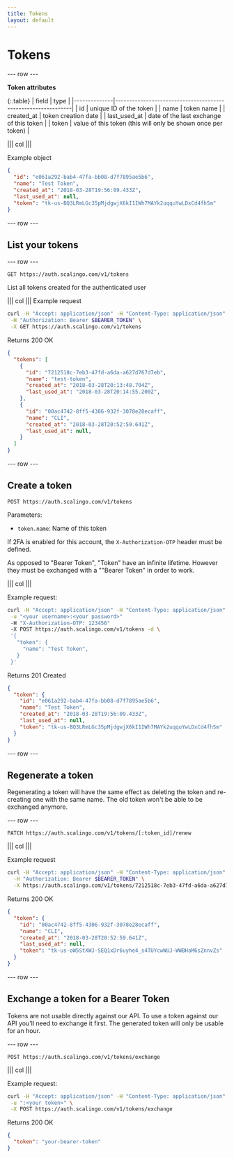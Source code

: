 ```yaml
---
title: Tokens
layout: default
---
```


# Tokens

--- row ---

**Token attributes**

{:.table}
| field        | type                                                         |
|--------------|--------------------------------------------------------------|
| id           | unique ID of the token                                       |
| name         | token name                                                   |
| created_at   | token creation date                                          |
| last_used_at | date of the last exchange of this token                      |
| token        | value of this token (this will only be shown once per token) |


||| col |||

Example object

```json
{
  "id": "e061a292-bab4-47fa-bb08-d7f7895ae5b6",
  "name": "Test Token",
  "created_at": "2018-03-28T19:56:09.433Z",
  "last_used_at": null,
  "token": "tk-us-BQ3LRmLGc35pMjdgwjX6kI1IWh7MAYk2uqquYwLDxCd4fhSm"
}
```
--- row ---

## List your tokens

--- row ---

`GET https://auth.scalingo.com/v1/tokens`

List all tokens created for the authenticated user

||| col |||
Example request

```sh
curl -H "Accept: application/json" -H "Content-Type: application/json" \
 -H "Authorization: Bearer $BEARER_TOKEN" \
 -X GET https://auth.scalingo.com/v1/tokens
```

Returns 200 OK

```json
{
  "tokens": [
    {
      "id": "7212518c-7eb3-47fd-a6da-a627d767d7eb",
      "name": "test-token",
      "created_at": "2018-03-28T20:13:48.704Z",
      "last_used_at": "2018-03-28T20:14:55.200Z",
    },
    {
      "id": "00ac4742-8ff5-4306-932f-3078e28ecaff",
      "name": "CLI",
      "created_at": "2018-03-28T20:52:59.641Z",
      "last_used_at": null,
    }
  ]
}
```
--- row ---

## Create a token

`POST https://auth.scalingo.com/v1/tokens`

Parameters:

* `token.name`: Name of this token

If 2FA is enabled for this account, the `X-Authorization-OTP` header must be
defined.

As opposed to "Bearer Token", "Token" have an infinite lifetime. However they must
be exchanged with a ""Bearer Token" in order to work.

||| col |||

Example request:

```sh
curl -H "Accept: application/json" -H "Content-Type: application/json" \
 -u "<your username>:<your password>"
 -H "X-Authorization-OTP: 123456"
 -X POST https://auth.scalingo.com/v1/tokens -d \
 '{
   "token": {
     "name": "Test Token",
   }
 }'
```

Returns 201 Created

```json
{
  "token": {
    "id": "e061a292-bab4-47fa-bb08-d7f7895ae5b6",
    "name": "Test Token",
    "created_at": "2018-03-28T19:56:09.433Z",
    "last_used_at": null,
    "token": "tk-us-BQ3LRmLGc35pMjdgwjX6kI1IWh7MAYk2uqquYwLDxCd4fhSm"
  }
}
```
--- row ---

## Regenerate a token

Regenerating a token will have the same effect as deleting the token and
re-creating one with the same name. The old token won't be able to be exchanged
anymore.

--- row ---

`PATCH https://auth.scalingo.com/v1/tokens/[:token_id]/renew`

||| col |||

Example request

```sh
curl -H "Accept: application/json" -H "Content-Type: application/json" \
  -H "Authorization: Bearer $BEARER_TOKEN" \
  -X https://auth.scalingo.com/v1/tokens/7212518c-7eb3-47fd-a6da-a627d767d7eb/renew
```

Returns 200 OK


```json
{
  "token": {
    "id": "00ac4742-8ff5-4306-932f-3078e28ecaff",
    "name": "CLI",
    "created_at": "2018-03-28T20:52:59.641Z",
    "last_used_at": null,
    "token": "tk-us-oW5StXWJ-SEQ1xDr6uyhe4_s4TUYcwWUJ-WWBHaM6sZnnvZs"
  }
}
```

--- row ---

## Exchange a token for a Bearer Token

Tokens are not usable directly against our API. To use a token against our API
you'll need to exchange it first. The generated token will only be usable for
an hour.


--- row ---

`POST https://auth.scalingo.com/v1/tokens/exchange`

||| col |||

Example request:

```sh
curl -H "Accept: application/json" -H "Content-Type: application/json" \
 -u ":<your token>" \
 -X POST https://auth.scalingo.com/v1/tokens/exchange
```

Returns 200 OK

```json
{
  "token": "your-bearer-token"
}
```

